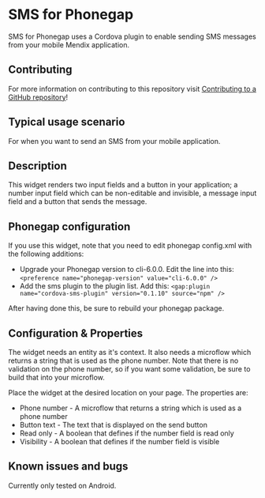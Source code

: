 # SMS for Phonegap

SMS for Phonegap uses a Cordova plugin to enable sending SMS messages from your mobile Mendix application. 

## Contributing

For more information on contributing to this repository visit [Contributing to a GitHub repository](https://world.mendix.com/display/howto50/Contributing+to+a+GitHub+repository)!

## Typical usage scenario

For when you want to send an SMS from your mobile application.

## Description

This widget renders two input fields and a button in your application; a number input field which can be non-editable and invisible, a message input field and a button that sends the message.

## Phonegap configuration

If you use this widget, note that you need to edit phonegap config.xml with the following additions:

* Upgrade your Phonegap version to cli-6.0.0. Edit the line into this: ```<preference name="phonegap-version" value="cli-6.0.0" />```
* Add the sms plugin to the plugin list. Add this: ```<gap:plugin name="cordova-sms-plugin" version="0.1.10" source="npm" />```

After having done this, be sure to rebuild your phonegap package.

## Configuration & Properties

The widget needs an entity as it's context. It also needs a microflow which returns a string that is used as the phone number. Note that there is no validation on the phone number, so if you want some validation, be sure to build that into your microflow.

Place the widget at the desired location on your page. The properties are:

* Phone number - A microflow that returns a string which is used as a phone number
* Button text - The text that is displayed on the send button
* Read only - A boolean that defines if the number field is read only
* Visibility - A boolean that defines if the number field is visible

## Known issues and bugs

Currently only tested on Android.